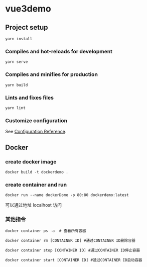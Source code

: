 # vue3demo

## Project setup

```
yarn install
```

### Compiles and hot-reloads for development

```
yarn serve
```

### Compiles and minifies for production

```
yarn build
```

### Lints and fixes files

```
yarn lint
```

### Customize configuration

See [Configuration Reference](https://cli.vuejs.org/config/).

## Docker

### create docker image

```
docker build -t dockerdemo .
```

### create container and run

```
docker run --name dockerDome -p 80:80 dockerdemo:latest
```

可以通过地址 localhost 访问

### 其他指令

```
docker container ps -a  # 查看所有容器

docker container rm [CONTAINER ID] #通过CONTAINER ID删除容器

docker container stop [CONTAINER ID] #通过CONTAINER ID停止容器

docker container start [CONTAINER ID] #通过CONTAINER ID启动容器
```

